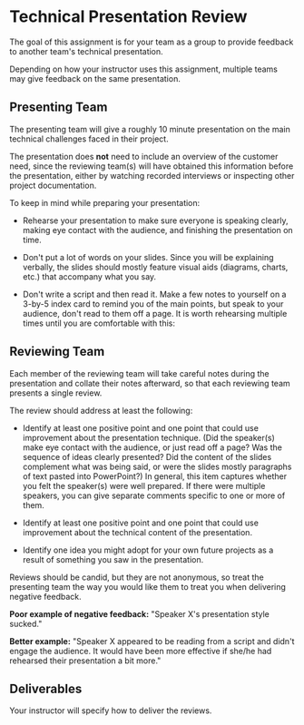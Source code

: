 # Technical Presentation Review

The goal of this assignment is for your team as a group to provide
feedback to another team's technical presentation.

Depending on how your instructor uses this assignment, multiple teams
may give feedback on the same presentation.

## Presenting Team

The presenting team will give a roughly 10 minute presentation on the
main technical challenges faced in their project.

The presentation does **not** need to include an overview of the
customer need, since the reviewing team(s) will have obtained this
information before the presentation, either by watching recorded
interviews or inspecting other project documentation.

To keep in mind while preparing your presentation:

* Rehearse your presentation to make sure everyone is speaking clearly,
making eye contact with the audience, and finishing the presentation on
time.

* Don't put a lot of words on your slides.  Since you will be explaining
verbally, the slides should mostly feature visual aids (diagrams,
charts, etc.) that accompany what you say.

* Don't write a script and then read it.  Make a few notes to yourself
on a 3-by-5 index card to remind you of the main points, but speak to
your audience, don't read to them off a page.  It is worth rehearsing
multiple times until you are comfortable with this: 

## Reviewing Team

Each member of the reviewing team will take careful notes during the
presentation and collate their notes afterward, so that each reviewing
team presents a single review.

The review should address at least the following:

* Identify at least one positive point and one point that could use
improvement about the presentation technique.  (Did the speaker(s) make
eye contact with the audience, or just read off a page?  Was the
sequence of ideas clearly presented?  Did the content of the slides
complement what was being said, or were the slides mostly paragraphs of
text pasted into PowerPoint?)  In general, this item captures whether
you felt the speaker(s) were well prepared.  If there were multiple
speakers, you can give separate comments specific to one or more of them.

* Identify at least one positive point and one point that could use
improvement about the technical content of the presentation.

* Identify one idea you might adopt for your own future
projects as a result of something you saw in the presentation.

Reviews should be candid, but they are not anonymous, so treat the
presenting team the way you would like them to treat you when delivering
negative feedback.  

**Poor example of negative feedback:** "Speaker X's presentation style
sucked."

**Better example:** "Speaker X appeared to be reading from a script and
didn't engage the audience.  It would have been more effective if she/he
had rehearsed their presentation a bit more."

## Deliverables

Your instructor will specify how to deliver the reviews.
